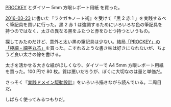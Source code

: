 [PROCKEY](http://www.mpuni.co.jp/products/felt_tip_pens/water_based/sign_pen/prockey/pm_120t.html) とダイソー 5mm 方眼レポート用紙 を買った。

[2016-03-23][] に書いた『ラクガキノート術』を受けて「黒 2 赤 1 」を実践するべく筆記具を買いに行った。黒 2 赤 1 は強調するためにいろいろな色の筆記具を持つのではなく、太さの異なる黒をふたつと赤をひとつ持つというもの。

探してみたのだけど、意外と太い黒の筆記具は少ない。結局[「PROCKEY」の「極細・細字丸芯」](http://www.mpuni.co.jp/products/felt_tip_pens/water_based/sign_pen/prockey/pm_120t.html)を買った。こすれるような書き味は好きになれないが、ちょうど良い太さの線を書ける。

太さを活かせる大きな紙がほしくなり、ダイソーで A4 5mm 方眼レポート用紙を買った。100 円で 80 枚。質は悪いだろうが、ぼくに大切なのは量と単価だ。

さっそく『[実践ドメイン駆動設計](http://www.amazon.co.jp/ebook/dp/B00UX9VJGW/)』をいろいろ描きながら読んでいる。二周目だ。

しばらく使ってみるつもりだ。

[2016-03-23]: https://blog.bouzuya.net/2016/03/23/
